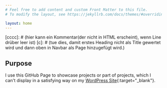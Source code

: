 ```yaml
---
# Feel free to add content and custom Front Matter to this file.
# To modify the layout, see https://jekyllrb.com/docs/themes/#overriding-theme-defaults

layout: home
---
```


[cccc]: # (hier kann ein Kommentar(der nicht in HTML erscheint), wenn Line drüber leer ist)
[c]: # (tue dies, damit erstes Heading nicht als Title gewertet wird und dann oben in Navbar als Page hinzugefügt wird.)

## Purpose
I use this GitHub Page to showcase projects or part of projects, which I can't display in a satisfying way on my [WordPress Site](https://baumcharel.wordpress.com){:target="_blank"}.
